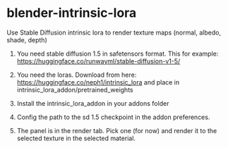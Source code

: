 # blender-intrinsic-lora
Use Stable Diffusion intrinsic lora to render texture maps (normal, albedo, shade, depth)

1. You need stable diffusion 1.5 in safetensors format. This for example: https://huggingface.co/runwayml/stable-diffusion-v1-5/

2. You need the loras. Download from here: https://huggingface.co/neph1/intrinsic_lora and place in intrinsic_lora_addon/pretrained_weights

3. Install the intrinsic_lora_addon in your addons folder

4. Config the path to the sd 1.5 checkpoint in the addon preferences.

5. The panel is in the render tab. Pick one (for now) and render it to the selected texture in the selected material.
